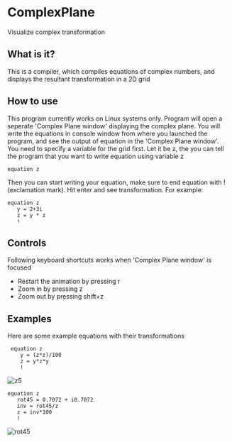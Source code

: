 # ComplexPlane
Visualize complex transformation

## What is it?
This is a compiler, which compiles equations of complex numbers, and displays the resultant transformation in a 2D grid

## How to use
This program currently works on Linux systems only.
Program will open a seperate 'Complex Plane window' displaying the complex plane.
You will write the equations in console window from where you launched the program, and see the output of equation in the 'Complex Plane window'.\
You need to specify a variable for the grid first. Let it be z, the you can tell the program that you want to write equation using variable z
```
equation z
```
Then you can start writing your equation, make sure to end equation with ! (exclamation mark). Hit enter and see transformation. For example:
```
equation z
   y = 2+3i
   z = y * z
   !
```

## Controls
Following keyboard shortcuts works when 'Complex Plane window' is focused
* Restart the animation by pressing r
* Zoom in by pressing z
* Zoom out by pressing shift+z

## Examples
Here are some example equations with their transformations
```
 equation z
    y = (z*z)/100
    z = y*z*y
    !
```
![z5](https://user-images.githubusercontent.com/47611483/147382722-fa7b6a7d-f4bc-4b3e-a6ac-b42bac044592.gif)

```
equation z
   rot45 = 0.7072 + i0.7072
   inv = rot45/z
   z = inv*100
   !
```
![rot45](https://user-images.githubusercontent.com/47611483/147382731-edcd69d9-8fc7-4c7e-b14e-2ce83a773fc3.gif)

